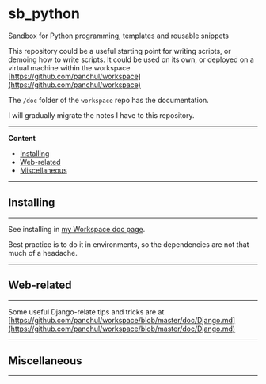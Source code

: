 # sb_python

Sandbox for Python programming, templates and reusable snippets

This repository could be a useful starting point for writing scripts, or demoing how to write scripts.
It could be used on its own, or deployed on a virtual machine within the workspace [https://github.com/panchul/workspace](https://github.com/panchul/workspace)

The `/doc` folder of the `workspace` repo has the documentation. 

I will gradually migrate the notes I have to this repository.


---

**Content**

- [Installing](Readme.md#Installing)
- [Web-related](Readme.md#Web-related)
- [Miscellaneous](Readme.md#Miscellaneous)

---

## Installing

---

See installing in [my Workspace doc page](https://github.com/panchul/workspace/blob/master/doc/Python.md#installing).

Best practice is to do it in environments, so the dependencies are not that much of a headache.

---

## Web-related

---

Some useful Django-relate tips and tricks are at [https://github.com/panchul/workspace/blob/master/doc/Django.md](https://github.com/panchul/workspace/blob/master/doc/Django.md)

---

## Miscellaneous

---

